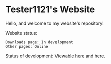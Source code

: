# Tester1121's Website

Hello, and welcome to my website's repository!

Website status: 
```
Downloads page: In development
Other pages: Online
```

Status of development: [Viewable here](https://github.com/tester1121/tester1121.github.io/projects/1) and [here.](https://tester1121.github.io/stats.html)
